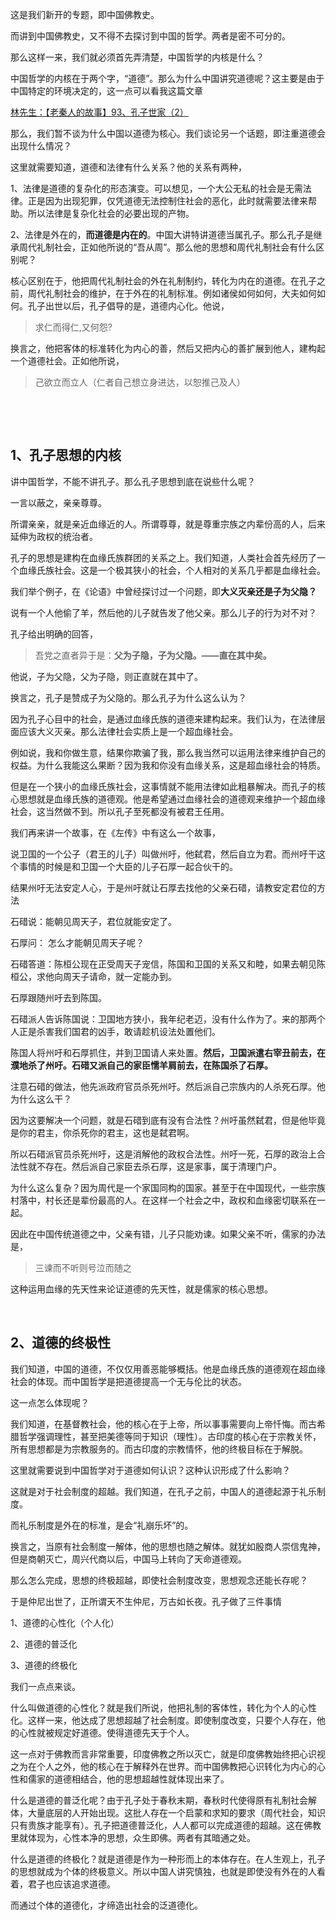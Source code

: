 <p>这是我们新开的专题，即中国佛教史。</p><p>而讲到中国佛教史，又不得不去探讨到中国的哲学。两者是密不可分的。</p><p>那么这样一来，我们就必须首先弄清楚，中国哲学的内核是什么？</p><p>中国哲学的内核在于两个字，“道德”。那么为什么中国讲究道德呢？这主要是由于中国特定的环境决定的，这一点可以看我这篇文章</p><a href="https://zhuanlan.zhihu.com/p/42371806" data-draft-node="block" data-draft-type="link-card" data-image="https://pic4.zhimg.com/v2-aace3016217056a35b009c5ed7fdaf6f_ipico.jpg" data-image-width="508" data-image-height="624" class="internal">林先生：【老秦人的故事】93、孔子世家（2）</a><p>那么，我们暂不谈为什么中国以道德为核心。我们谈论另一个话题，即注重道德会出现什么情况？</p><p>这里就需要知道，道德和法律有什么关系？他的关系有两种，</p><p>1、法律是道德的复杂化的形态演变。可以想见，一个大公无私的社会是无需法律。正是因为出现犯罪，仅凭道德无法控制住社会的恶化，此时就需要法律来帮助。所以法律是复杂化社会的必要出现的产物。</p><p>2、法律是外在的，<b>而道德是内在的</b>。中国大讲特讲道德当属孔子。那么孔子是继承周代礼制社会，正如他所说的“吾从周”。那么他的思想和周代礼制社会有什么区别呢？</p><p>核心区别在于，他把周代礼制社会的外在礼制制约，转化为内在的道德。在孔子之前，周代礼制社会的维护，在于外在的礼制标准。例如诸侯如何如何，大夫如何如何。孔子出世以后，孔子倡导的是，道德内心化。他说，</p><blockquote>求仁而得仁,又何怨?</blockquote><p>换言之，他把客体的标准转化为内心的善，然后又把内心的善扩展到他人，建构起一个道德社会。正如他所说，</p><blockquote>己欲立而立人（仁者自己想立身进达，以恕推己及人）</blockquote><p><br></p><p><br></p><h2>1、孔子思想的内核</h2><p>讲中国哲学，不能不讲孔子。那么孔子思想到底在说些什么呢？</p><p>一言以蔽之，亲亲尊尊。</p><p>所谓亲亲，就是亲近血缘近的人。所谓尊尊，就是尊重宗族之内辈份高的人，后来延伸为政权的统治者。</p><p>孔子的思想是建构在血缘氏族群团的关系之上。我们知道，人类社会首先经历了一个血缘氏族社会。这是一个极其狭小的社会，个人相对的关系几乎都是血缘社会。</p><p>我们举个例子，在《论语》中曾经探讨过一个问题，即<b>大义灭亲还是子为父隐？</b></p><p>说有一个人他偷了羊，然后他的儿子就告发了他父亲。那么儿子的行为对不对？</p><p>孔子给出明确的回答，</p><blockquote>吾党之直者异于是：<b>父为子隐，子为父隐。――直在其中矣。</b></blockquote><p>他说，子为父隐，父为子隐，则正直就在其中了。</p><p>换言之，孔子是赞成子为父隐的。那么孔子为什么这么认为？</p><p>因为孔子心目中的社会，是通过血缘氏族的道德来建构起来。我们认为，在法律层面应该大义灭亲。那么法律社会实质上是一个超血缘社会。</p><p>例如说，我和你做生意，结果你欺骗了我，那么我当然可以运用法律来维护自己的权益。为什么我能这么果断？因为我和你没有血缘关系，这是超血缘社会的特质。</p><p>但是在一个狭小的血缘氏族社会，这事情就不能用法律如此粗暴解决。而孔子的核心思想就是血缘氏族的道德观。他是希望通过血缘社会的道德观来维护一个超血缘社会，这当然做不到。所以孔子至死都没有被君王任用。</p><p>我们再来讲一个故事，在《左传》中有这么一个故事，</p><p>说卫国的一个公子（君王的儿子）叫做州吁，他弑君，然后自立为君。而州吁干这个事情的时候是和卫国一个大臣的儿子石厚一起合伙干的。</p><p>结果州吁无法安定人心，于是州吁就让石厚去找他的父亲石碏，请教安定君位的方法</p><p>石碏说：能朝见周天子，君位就能安定了。</p><p>石厚问： 怎么才能朝见周天子呢？</p><p>石碏答道：陈桓公现在正受周天子宠信，陈国和卫国的关系又和睦，如果去朝见陈桓公，求他向周天子请命，就一定能办到。</p><p>石厚跟随州吁去到陈国。</p><p>石碏派人告诉陈国说：卫国地方狭小，我年纪老迈，没有什么作为了。来的那两个人正是杀害我们国君的凶手，敢请趁机设法处置他们。</p><p>陈国人将州吁和石厚抓住，并到卫国请人来处置。<b>然后，卫国派遣右宰丑前去，在濮地杀了州吁。石碏又派自己的家臣懦羊肩前去，在陈国杀了石厚。</b></p><p>注意石碏的做法，他先派政府官员杀死州吁。然后派自己宗族内的人杀死石厚。他为什么这么干？</p><p>因为这要解决一个问题，就是石碏到底有没有合法性？州吁虽然弑君，但是他毕竟是你的君主，你杀死你的君主，这也是弑君啊。</p><p>所以石碏派官员杀死州吁，这是消解他的政权合法性。州吁一死，石厚的政治上合法性就不存在。然后派自己家臣去杀石厚，这是家事，属于清理门户。</p><p>为什么这么复杂？因为周代是一个家国同构的国家。甚至于在中国现代，一些宗族村落中，村长还是辈份最高的人。在这样一个社会之中，政权和血缘密切联系在一起。</p><p>因此在中国传统道德之中，父亲有错，儿子只能劝谏。如果父亲不听，儒家的办法是，</p><blockquote>三谏而不听则号泣而随之 </blockquote><p>这种运用血缘的先天性来论证道德的先天性，就是儒家的核心思想。</p><p><br></p><h2>2、道德的终极性</h2><p>我们知道，中国的道德，不仅仅用善恶能够概括。他是血缘氏族的道德观在超血缘社会的体现。而中国哲学是把道德提高一个无与伦比的状态。</p><p>这一点怎么体现呢？</p><p>我们知道，在基督教社会，他的核心在于上帝，所以事事需要向上帝忏悔。而古希腊哲学强调理性，甚至把美德等同于知识（理性）。古印度的核心在于宗教关怀，所有思想都是为宗教服务的。而古印度的宗教情怀，他的终极目标在于解脱。</p><p>这里就需要说到中国哲学对于道德如何认识？这种认识形成了什么影响？</p><p>这就是对于社会制度的超越。我们知道，在孔子之前，中国人的道德起源于礼乐制度。</p><p>而礼乐制度是外在的标准，是会“礼崩乐坏”的。</p><p>换言之，当原有社会制度一解体，他的思想也随之解体。就犹如殷商人崇信鬼神，但是商朝灭亡，周兴代商以后，中国马上转向了天命道德观。</p><p>那么怎么完成，思想的终极超越，即使社会制度改变，思想观念还能长存呢？</p><p>于是仲尼出世了，正所谓天不生仲尼，万古如长夜。孔子做了三件事情</p><p>1、道德的心性化（个人化）</p><p>2、道德的普泛化</p><p>3、道德的终极化</p><p>我们一点点来谈。</p><p>什么叫做道德的心性化？就是我们所说，他把礼制的客体性，转化为个人的心性化。这样一来，他达成了思想超越了社会制度。即使制度改变，只要个人存在，他的心性就被规定好道德。使得道德先天于个人。</p><p>这一点对于佛教而言非常重要，印度佛教之所以灭亡，就是印度佛教始终把心识视之为在个人之外，他的核心在于解释外在世界。而中国佛教把心识转化为内心的心性和儒家的道德相结合，他的思想超越性就体现出来了。</p><p>什么是道德的普泛化呢？由于孔子处于春秋末期，春秋时代使得原有礼制社会解体，大量底层的人开始出现。这批人存在一个启蒙和求知的要求（周代社会，知识只有贵族才能享有）。孔子把道德普泛化，人人都可以完成道德的超越。这在佛教里就体现为，心性本净的思想，众生即佛。两者有其暗通之处。</p><p>什么是道德的终极化？就是道德是作为一种形而上的本体存在。在人生观上，孔子的思想就成为个体的终极意义。所以中国人讲究慎独，也就是即使没有外在的人看着，君子也应该追求道德。</p><p>而通过个体的道德化，才缔造出社会的泛道德化。</p><p></p><p></p>